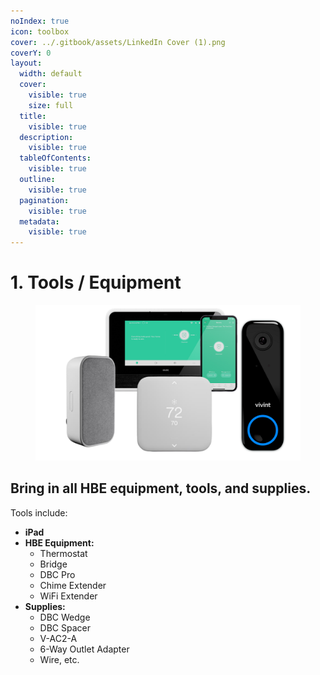 ```yaml
---
noIndex: true
icon: toolbox
cover: ../.gitbook/assets/LinkedIn Cover (1).png
coverY: 0
layout:
  width: default
  cover:
    visible: true
    size: full
  title:
    visible: true
  description:
    visible: true
  tableOfContents:
    visible: true
  outline:
    visible: true
  pagination:
    visible: true
  metadata:
    visible: true
---
```


# 1. Tools / Equipment

<div align="left"><figure><img src="../.gitbook/assets/Home Base Essentials Training.png" alt="" width="563"><figcaption></figcaption></figure></div>

## Bring in all HBE equipment, tools, and supplies.

Tools include:

* **iPad**
* **HBE Equipment:**
  * Thermostat
  * Bridge
  * DBC Pro
  * Chime Extender
  * WiFi Extender
* **Supplies:**
  * DBC Wedge
  * DBC Spacer
  * V-AC2-A
  * 6-Way Outlet Adapter
  * Wire, etc.
